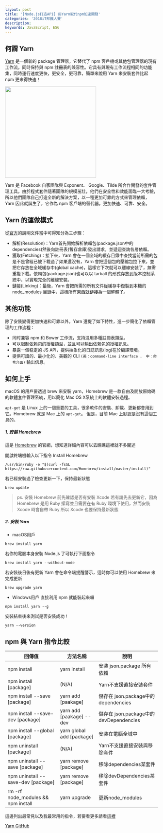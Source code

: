 ```yaml
---
layout: post
title: '[Node.js打造API] 用Yarn取代npm加速開發'
categories: '2018iT邦鐵人賽'
description: 
keywords: JavaScript, ES6
---
```


## 何謂 Yarn
[Yarn](https://yarnpkg.com/zh-Hans/) 是一個新的 package 管理器，它替代了 npm 客戶機或其他包管理器的現有工作流，同時保持與 npm 註冊表的兼容性。它具有與現有工作流程相同的功能集，同時運行速度更快，更安全，更可靠，簡單來說用 Yarn 來安裝套件比起 npm 更來得快速！

<img src="https://yarnpkg.com/assets/og_image.png" width="300">

Yarn 是 Facebook 自家團隊與 Exponent、 Google、Tilde 所合作開發的套件管理工具，由於程式套件隨著團隊的規模茁壯，他們在安全性和效能面臨一大考驗，所以他們團隊自己打造全新的解決方案，以一種更加可靠的方式來管理依賴，Yarn 因此就誕生了，它作為 npm 客戶端的替代器，更加快速、可靠、安全。

## Yarn 的運做模式

從[官方](https://code.facebook.com/posts/1840075619545360/Yarn-a-new-package-manager-for-javascript/)的說明文件當中可得知分為三步驟：

- 解析(Resolution)：Yarn首先開始解析依賴包(package.json中的dependencies)然後向註冊表(暫存倉庫)發出請求，並遞迴查詢各層依賴。
- 獲取(Fetching)：接下來，Yarn 會在一個全域的緩存目錄中查找當前所需的包是不是曾經已被下載過了如果還沒有，Yarn 會把這個包的壓縮包拉下來，並把它存放在全域緩存中(global cache)，這樣它下次就可以離線安裝了，無需重複下載。依賴包(package.json)也可以以 tarball 的形式存放到版本控制系統中，以實現完全的離線安裝。
- 鏈接(Linking)：最後，Yarn 會把所需的所有文件從緩存中復製到本機的    node_modules 目錄中，這樣所有東西就鏈接為一個整體了。

## 其他功能

除了安裝變得更加快速和可靠以外，Yarn 還提了如下特性，進一步簡化了依賴管理的工作流程：
- 同时兼容 npm 和 Bower 工作流，支持混用多種註冊表類型。
- 可以限制依赖包的授權類型，並且可以輸出依赖包的授權訊息。
- 暴露一個稳定的 JS API，提供抽象化的日誌訊息(log)在於編譯環境。
- 提供可讀的、最小化的、美觀的 CLI `(英：command-line interface ， 中：命令介面)` 輸出信息。

## 如何上手
macOS 的用戶要透過 brew 來安裝 yarn，Homebrew 是一款自由及開放原始碼的軟體套件管理系統，用以簡化 Mac OS X系統上的軟體安裝過程。

`apt-get` 是 Linux 上的一個重要的工具，很多軟件的安裝、卸載、更新都會用到它。Homebrew 就是 Mac 上的 `apt-get`。 但是，目前 Mac 上默認是沒有這個工具的。

##### 1. 安裝 Homebrew
這是 [Homebrew](https://brew.sh/) 的官網，想知道詳細內容可以去瞧瞧這裡就不多闡述

開啟終端機輸入以下指令 Install Homebrew
```
/usr/bin/ruby -e "$(curl -fsSL https://raw.githubusercontent.com/Homebrew/install/master/install)"
```
若已經安裝過了檢查更新一下，保持最新狀態
```
brew update
```
>ps. 安裝 Homebrew 前先確認是否有安裝 Xcode 若有請先去更新它，因為 Homebrew 是用 Ruby 攥寫並且需要在有 Ruby 環境下使用，然而安裝 Xcode 時會自帶 Ruby 所以 Xcode 也要保持最新狀態

##### 2. 安裝 Yarn
- macOS用戶

```
brew install yarn
```

若你的電腦本身安裝 Node.js 了可執行下面指令

```
brew install yarn --without-node
```

若安裝後日後有更新 Yarn 會在命令端提醒警示，這時你可以使用 Homebrew 來完成更新

```
brew upgrade yarn
```

- Windows用戶
直接利用 npm 就能裝起來囉

```
npm install yarn --g
```

安裝結束後來測試是否安裝成功！
```
yarn --version
```

## npm 與 Yarn 指令比較

| 回傳值         | 方法名稱          | 說明             |
|---------------|------------------|----------------|
npm install	 |  yarn install |安裝 json.package 所有依賴
npm install [package]	| (N/A)	| Yarn不支援直接安裝套件
npm install --save [package] |	yarn add [paakage] |儲存在 json.package中的dependencies
npm install --save-dev [package] |	yarn add [paakage] --dev |儲存在 json.package中的devDependencies
npm install --global [package] |	yarn global add [package] |安裝在電腦全域中
npm uninstall [package]	|(N/A)|Yarn不支援直接安裝與移除套件
npm uninstall --save [package]	|yarn remove [package]|移除dependencies某套件
npm uninstall --save-dev [package]	|yarn remove [package]|移除devDependencies某套件
rm -rf node_modules && npm install	|yarn upgrade |更新node_modules

這邊列出最常見以及我最常用的指令，若要看更多請看[這裡](https://yarnpkg.com/en/docs/migrating-from-npm)

[Yarn GitHub](https://github.com/yarnpkg/yarn)
